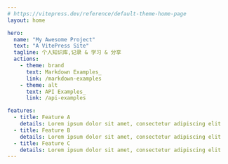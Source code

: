 ```yaml
---
# https://vitepress.dev/reference/default-theme-home-page
layout: home

hero:
  name: "My Awesome Project"
  text: "A VitePress Site"
  tagline: 个人知识库,记录 & 学习 & 分享
  actions:
    - theme: brand
      text: Markdown Examples_
      link: /markdown-examples
    - theme: alt
      text: API Examples_
      link: /api-examples

features:
  - title: Feature A
    details: Lorem ipsum dolor sit amet, consectetur adipiscing elit
  - title: Feature B
    details: Lorem ipsum dolor sit amet, consectetur adipiscing elit
  - title: Feature C
    details: Lorem ipsum dolor sit amet, consectetur adipiscing elit
---
```

